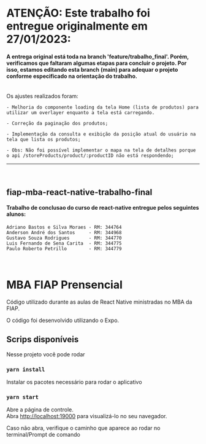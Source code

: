 # ATENÇÃO: Este trabalho foi entregue originalmente em 27/01/2023:
  #### A entrega original está toda na branch 'feature/trabalho_final'. Porém, verificamos que faltaram algumas etapas para concluir o projeto. Por isso, estamos editando esta branch (main) para adequar o projeto conforme especificado na orientação do trabalho.
  <br>
  Os ajustes realizados foram:

    - Melhoria do componente loading da tela Home (lista de produtos) para utilizar um overlayer enquanto a tela está carregando.

    - Correção da paginação dos produtos;

    - Implementação da consulta e exibição da posição atual do usuário na tela que lista os produtos;

    - Obs: Não foi possível implementar o mapa na tela de detalhes porque o api /storeProducts/product/:productID não está respondendo;
  
---

<br>

## fiap-mba-react-native-trabalho-final
  #### Trabalho de conclusao do curso de react-native entregue pelos seguintes alunos:
  
    Adriano Bastos e Silva Moraes - RM: 344764
    Anderson André dos Santos     - RM: 344968
    Gustavo Souza Rodrigues       - RM: 344770
    Luis Fernando de Sena Carita  - RM: 344775
    Paulo Roberto Petrillo        - RM: 344779
<br>

# MBA FIAP Prensencial

Código utilizado durante as aulas de React Native ministradas no MBA da FIAP.

O código foi desenvolvido utilizando o Expo.

## Scrips disponíveis

Nesse projeto você pode rodar

### `yarn install`

Instalar os pacotes necessário para rodar o aplicativo

### `yarn start`

Abre a página de controle.\
Abra [http://localhost:19000](http://localhost:19000) para visualizá-lo no seu navegador. 

Caso não abra, verifique o caminho que aparece ao rodar no terminal/Prompt de comando
  